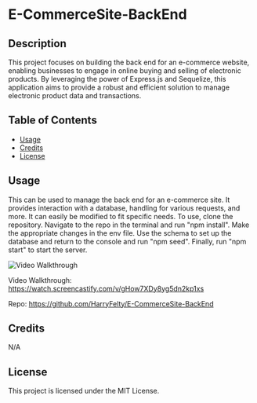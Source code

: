 # E-CommerceSite-BackEnd

## Description

This project focuses on building the back end for an e-commerce website, enabling businesses to engage in online buying and selling of electronic products. By leveraging the power of Express.js and Sequelize, this application aims to provide a robust and efficient solution to manage electronic product data and transactions.

## Table of Contents

- [Usage](#usage)
- [Credits](#credits)
- [License](#license)

## Usage

This can be used to manage the back end for an e-commerce site. It provides interaction with a database, handling for various requests, and more. It can easily be modified to fit specific needs. To use, clone the repository. Navigate to the repo in the terminal and run "npm install". Make the appropriate changes in the env file. Use the schema to set up the database and return to the console and run "npm seed". Finally, run "npm start" to start the server.

![Video Walkthrough](https://watch.screencastify.com/v/gHow7XDy8yg5dn2kp1xs)

Video Walkthrough: https://watch.screencastify.com/v/gHow7XDy8yg5dn2kp1xs

Repo: https://github.com/HarryFelty/E-CommerceSite-BackEnd

## Credits

N/A

## License

This project is licensed under the MIT License.

